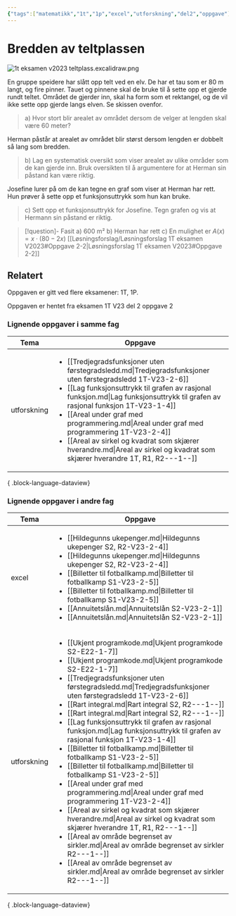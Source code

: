 ```yaml
---
{"tags":["matematikk","1t","1p","excel","utforskning","del2","oppgave"],"temaer":["excel","utforskning"],"alias":[null],"fag":["1t","1p"],"del":2,"oppgave":2,"eksamen":"v23","dg-publish":true,"title":"Bredden av teltplassen","date":"2023-05-27","modified":"2023-05-29","permalink":"/bredden-av-teltplassen/","dgPassFrontmatter":true}
---
```



# Bredden av teltplassen
![1t eksamen v2023 teltplass.excalidraw.png](/img/user/Excalidraw/1t%20eksamen%20v2023%20teltplass.excalidraw.png)

En gruppe speidere har slått opp telt ved en elv. De har et tau som er 80 m langt, og fire pinner. Tauet og pinnene skal de bruke til å sette opp et gjerde rundt teltet. Området de gjerder inn, skal ha form som et rektangel, og de vil ikke sette opp gjerde langs elven. Se skissen ovenfor.

>a) Hvor stort blir arealet av området dersom de velger at lengden skal være 60 meter?

Herman påstår at arealet av området blir størst dersom lengden er dobbelt så lang som bredden.

>b) Lag en systematisk oversikt som viser arealet av ulike områder som de kan gjerde inn. Bruk oversikten til å argumentere for at Herman sin påstand kan være riktig.

Josefine lurer på om de kan tegne en graf som viser at Herman har rett. Hun prøver å sette opp et funksjonsuttrykk som hun kan bruke.

>c) Sett opp et funksjonsuttrykk for Josefine. Tegn grafen og vis at Hermann sin påstand er riktig. 

>[!question]- Fasit
> a) 600 m²
> b) Herman har rett
> c) En mulighet er $A(x)=x\cdot (80-2x)$
>[[Løsningsforslag/Løsningsforslag 1T eksamen V2023#Oppgave 2-2\|Løsningsforslag 1T eksamen V2023#Oppgave 2-2]]

## Relatert
<p><span>Oppgaven er gitt ved flere eksamener: 1T, 1P.</span></p><p><span>Oppgaven er hentet fra eksamen 1T V23 del 2 oppgave 2</span></p>

### Lignende oppgaver i samme fag
| Tema        | Oppgave                                                                                                                                                                                                                                                                                                                                                                                                                                                                                                   |
| ----------- | --------------------------------------------------------------------------------------------------------------------------------------------------------------------------------------------------------------------------------------------------------------------------------------------------------------------------------------------------------------------------------------------------------------------------------------------------------------------------------------------------------- |
| utforskning | <ul><li>[[Tredjegradsfunksjoner uten førstegradsledd.md\\|Tredjegradsfunksjoner uten førstegradsledd 1T-V23-2-6]]</li><li>[[Lag funksjonsuttrykk til grafen av rasjonal funksjon.md\\|Lag funksjonsuttrykk til grafen av rasjonal funksjon 1T-V23-1-4]]</li><li>[[Areal under graf med programmering.md\\|Areal under graf med programmering 1T-V23-2-4]]</li><li>[[Areal av sirkel og kvadrat som skjærer hverandre.md\\|Areal av sirkel og kvadrat som skjærer hverandre 1T, R1, R2-\--1-\-]]</li></ul> |

{ .block-language-dataview}

### Lignende oppgaver i andre fag
| Tema        | Oppgave                                                                                                                                                                                                                                                                                                                                                                                                                                                                                                                                                                                                                                                                                                                                                                                                                                                                                                                                                                                                                                                                                                                                           |
| ----------- | ------------------------------------------------------------------------------------------------------------------------------------------------------------------------------------------------------------------------------------------------------------------------------------------------------------------------------------------------------------------------------------------------------------------------------------------------------------------------------------------------------------------------------------------------------------------------------------------------------------------------------------------------------------------------------------------------------------------------------------------------------------------------------------------------------------------------------------------------------------------------------------------------------------------------------------------------------------------------------------------------------------------------------------------------------------------------------------------------------------------------------------------------- |
| excel       | <ul><li>[[Hildegunns ukepenger.md\\|Hildegunns ukepenger S2, R2-V23-2-4]]</li><li>[[Hildegunns ukepenger.md\\|Hildegunns ukepenger S2, R2-V23-2-4]]</li><li>[[Billetter til fotballkamp.md\\|Billetter til fotballkamp S1-V23-2-5]]</li><li>[[Billetter til fotballkamp.md\\|Billetter til fotballkamp S1-V23-2-5]]</li><li>[[Annuitetslån.md\\|Annuitetslån S2-V23-2-1]]</li><li>[[Annuitetslån.md\\|Annuitetslån S2-V23-2-1]]</li></ul>                                                                                                                                                                                                                                                                                                                                                                                                                                                                                                                                                                                                                                                                                                         |
| utforskning | <ul><li>[[Ukjent programkode.md\\|Ukjent programkode S2-E22-1-7]]</li><li>[[Ukjent programkode.md\\|Ukjent programkode S2-E22-1-7]]</li><li>[[Tredjegradsfunksjoner uten førstegradsledd.md\\|Tredjegradsfunksjoner uten førstegradsledd 1T-V23-2-6]]</li><li>[[Rart integral.md\\|Rart integral S2, R2-\--1-\-]]</li><li>[[Rart integral.md\\|Rart integral S2, R2-\--1-\-]]</li><li>[[Lag funksjonsuttrykk til grafen av rasjonal funksjon.md\\|Lag funksjonsuttrykk til grafen av rasjonal funksjon 1T-V23-1-4]]</li><li>[[Billetter til fotballkamp.md\\|Billetter til fotballkamp S1-V23-2-5]]</li><li>[[Billetter til fotballkamp.md\\|Billetter til fotballkamp S1-V23-2-5]]</li><li>[[Areal under graf med programmering.md\\|Areal under graf med programmering 1T-V23-2-4]]</li><li>[[Areal av sirkel og kvadrat som skjærer hverandre.md\\|Areal av sirkel og kvadrat som skjærer hverandre 1T, R1, R2-\--1-\-]]</li><li>[[Areal av område begrenset av sirkler.md\\|Areal av område begrenset av sirkler R2-\--1-\-]]</li><li>[[Areal av område begrenset av sirkler.md\\|Areal av område begrenset av sirkler R2-\--1-\-]]</li></ul> |

{ .block-language-dataview}
